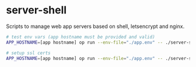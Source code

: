 # server-shell
Scripts to manage web app servers based on shell, letsencrypt and nginx.

```sh
# test env vars (app hostname must be provided and valid)
APP_HOSTNAME=[app hostname] op run --env-file="./app.env" -- ./server-shell/tests/env.sh

# setup ssl certs
APP_HOSTNAME=[app hostname] op run --env-file="./app.env" -- ./server-shell/scripts/setup_ssl.sh
```
